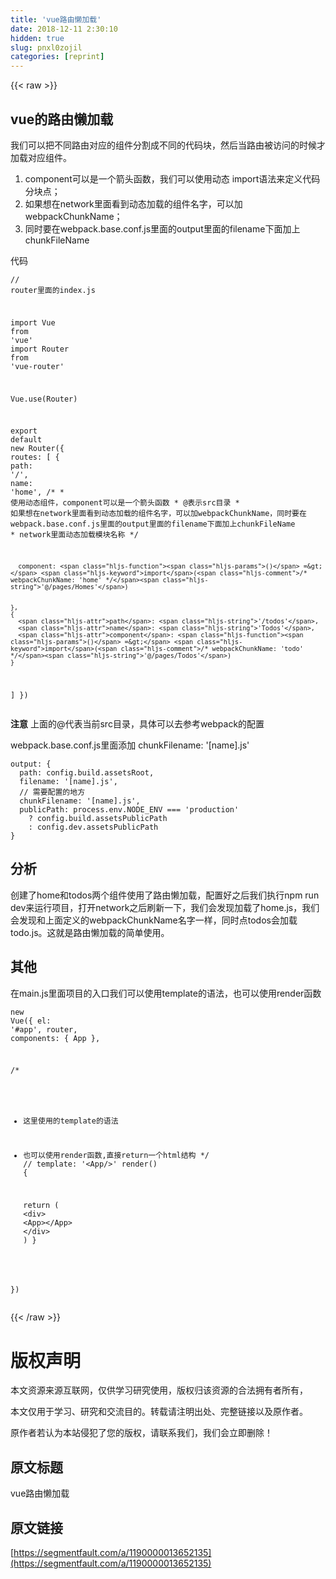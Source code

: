 ```yaml
---
title: 'vue路由懒加载' 
date: 2018-12-11 2:30:10
hidden: true
slug: pnxl0zojil
categories: [reprint]
---
```


{{< raw >}}

                    
<h2 id="articleHeader0">vue的路由懒加载</h2>
<p>我们可以把不同路由对应的组件分割成不同的代码块，然后当路由被访问的时候才加载对应组件。</p>
<ol>
<li>component可以是一个箭头函数，我们可以使用动态 import语法来定义代码分块点；</li>
<li>如果想在network里面看到动态加载的组件名字，可以加webpackChunkName；</li>
<li>同时要在webpack.base.conf.js里面的output里面的filename下面加上chunkFileName</li>
</ol>
<p>代码</p>
<div class="widget-codetool" style="display:none;">
      <div class="widget-codetool--inner">
      <span class="selectCode code-tool" data-toggle="tooltip" data-placement="top" title="" data-original-title="全选"></span>
      <span type="button" class="copyCode code-tool" data-toggle="tooltip" data-placement="top" data-clipboard-text="// router里面的index.js


import Vue from 'vue'
import Router from 'vue-router'


Vue.use(Router)

export default new Router({
  routes: [
    {
      path: '/',
      name: 'home',
      /* 
       *  使用动态组件，component可以是一个箭头函数
       *  @表示src目录
       *  如果想在network里面看到动态加载的组件名字，可以加webpackChunkName，同时要在webpack.base.conf.js里面的output里面的filename下面加上chunkFileName
       *  network里面动态加载模块名称
       */
      
      component: () => import(/* webpackChunkName: 'home' */'@/pages/Homes')
    
      
    },
    {
      path: '/todos',
      name: 'Todos',
      component: () => import(/* webpackChunkName: 'todo' */'@/pages/Todos')
    }
  ]
})" title="" data-original-title="复制"></span>
      <span type="button" class="saveToNote code-tool" data-toggle="tooltip" data-placement="top" title="" data-original-title="放进笔记"></span>
      </div>
      </div><pre class="javascript hljs"><code class="javascript"><span class="hljs-comment">// router里面的index.js</span>


<span class="hljs-keyword">import</span> Vue <span class="hljs-keyword">from</span> <span class="hljs-string">'vue'</span>
<span class="hljs-keyword">import</span> Router <span class="hljs-keyword">from</span> <span class="hljs-string">'vue-router'</span>


Vue.use(Router)

<span class="hljs-keyword">export</span> <span class="hljs-keyword">default</span> <span class="hljs-keyword">new</span> Router({
  <span class="hljs-attr">routes</span>: [
    {
      <span class="hljs-attr">path</span>: <span class="hljs-string">'/'</span>,
      <span class="hljs-attr">name</span>: <span class="hljs-string">'home'</span>,
      <span class="hljs-comment">/* 
       *  使用动态组件，component可以是一个箭头函数
       *  @表示src目录
       *  如果想在network里面看到动态加载的组件名字，可以加webpackChunkName，同时要在webpack.base.conf.js里面的output里面的filename下面加上chunkFileName
       *  network里面动态加载模块名称
       */</span>
      
      component: <span class="hljs-function"><span class="hljs-params">()</span> =&gt;</span> <span class="hljs-keyword">import</span>(<span class="hljs-comment">/* webpackChunkName: 'home' */</span><span class="hljs-string">'@/pages/Homes'</span>)
    
      
    },
    {
      <span class="hljs-attr">path</span>: <span class="hljs-string">'/todos'</span>,
      <span class="hljs-attr">name</span>: <span class="hljs-string">'Todos'</span>,
      <span class="hljs-attr">component</span>: <span class="hljs-function"><span class="hljs-params">()</span> =&gt;</span> <span class="hljs-keyword">import</span>(<span class="hljs-comment">/* webpackChunkName: 'todo' */</span><span class="hljs-string">'@/pages/Todos'</span>)
    }
  ]
})</code></pre>
<p><strong>注意</strong>  上面的@代表当前src目录，具体可以去参考webpack的配置</p>
<p>webpack.base.conf.js里面添加 chunkFilename: '[name].js'</p>
<div class="widget-codetool" style="display:none;">
      <div class="widget-codetool--inner">
      <span class="selectCode code-tool" data-toggle="tooltip" data-placement="top" title="" data-original-title="全选"></span>
      <span type="button" class="copyCode code-tool" data-toggle="tooltip" data-placement="top" data-clipboard-text="output: {
  path: config.build.assetsRoot,
  filename: '[name].js',
  // 需要配置的地方
  chunkFilename: '[name].js',
  publicPath: process.env.NODE_ENV === 'production'
    ? config.build.assetsPublicPath
    : config.dev.assetsPublicPath
}" title="" data-original-title="复制"></span>
      <span type="button" class="saveToNote code-tool" data-toggle="tooltip" data-placement="top" title="" data-original-title="放进笔记"></span>
      </div>
      </div><pre class="javascript hljs"><code class="javascript">output: {
  <span class="hljs-attr">path</span>: config.build.assetsRoot,
  <span class="hljs-attr">filename</span>: <span class="hljs-string">'[name].js'</span>,
  <span class="hljs-comment">// 需要配置的地方</span>
  chunkFilename: <span class="hljs-string">'[name].js'</span>,
  <span class="hljs-attr">publicPath</span>: process.env.NODE_ENV === <span class="hljs-string">'production'</span>
    ? config.build.assetsPublicPath
    : config.dev.assetsPublicPath
}</code></pre>
<h2 id="articleHeader1">分析</h2>
<p>创建了home和todos两个组件使用了路由懒加载，配置好之后我们执行npm run dev来运行项目，打开network之后刷新一下，我们会发现加载了home.js，我们会发现和上面定义的webpackChunkName名字一样，同时点todos会加载todo.js。这就是路由懒加载的简单使用。</p>
<h2 id="articleHeader2">其他</h2>
<p>在main.js里面项目的入口我们可以使用template的语法，也可以使用render函数</p>
<div class="widget-codetool" style="display:none;">
      <div class="widget-codetool--inner">
      <span class="selectCode code-tool" data-toggle="tooltip" data-placement="top" title="" data-original-title="全选"></span>
      <span type="button" class="copyCode code-tool" data-toggle="tooltip" data-placement="top" data-clipboard-text="new Vue({
  el: '#app',
  router,
  components: { App },

  /*
  * 这里使用的template的语法
  * 也可以使用render函数,直接return一个html结构
  */
  // template: '<App/>'
  render() {

    return (
      <div>
        <App></App>
      </div>
    )
  }

  
})" title="" data-original-title="复制"></span>
      <span type="button" class="saveToNote code-tool" data-toggle="tooltip" data-placement="top" title="" data-original-title="放进笔记"></span>
      </div>
      </div><pre class="javascript hljs"><code class="javascript"><span class="hljs-keyword">new</span> Vue({
  <span class="hljs-attr">el</span>: <span class="hljs-string">'#app'</span>,
  router,
  <span class="hljs-attr">components</span>: { App },

  <span class="hljs-comment">/*
  * 这里使用的template的语法
  * 也可以使用render函数,直接return一个html结构
  */</span>
  <span class="hljs-comment">// template: '&lt;App/&gt;'</span>
  render() {

    <span class="hljs-keyword">return</span> (
      <span class="xml"><span class="hljs-tag">&lt;<span class="hljs-name">div</span>&gt;</span>
        <span class="hljs-tag">&lt;<span class="hljs-name">App</span>&gt;</span><span class="hljs-tag">&lt;/<span class="hljs-name">App</span>&gt;</span>
      <span class="hljs-tag">&lt;/<span class="hljs-name">div</span>&gt;</span></span>
    )
  }

  
})</code></pre>

                
{{< /raw >}}

# 版权声明
本文资源来源互联网，仅供学习研究使用，版权归该资源的合法拥有者所有，

本文仅用于学习、研究和交流目的。转载请注明出处、完整链接以及原作者。

原作者若认为本站侵犯了您的版权，请联系我们，我们会立即删除！

## 原文标题
vue路由懒加载

## 原文链接
[https://segmentfault.com/a/1190000013652135](https://segmentfault.com/a/1190000013652135)

